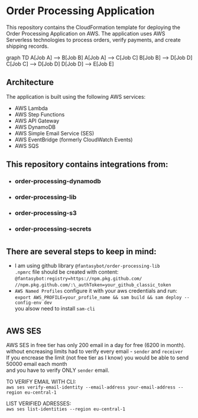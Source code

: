 # Order Processing Application

This repository contains the CloudFormation template for deploying the Order Processing Application on AWS. The application uses AWS Serverless technologies to process orders, verify payments, and create shipping records.

graph TD
A[Job A] --> B[Job B]
A[Job A] --> C[Job C]
B[Job B] --> D[Job D]
C[Job C] --> D[Job D]
D[Job D] --> E[Job E]

## Architecture

The application is built using the following AWS services:

- AWS Lambda
- AWS Step Functions
- AWS API Gateway
- AWS DynamoDB
- AWS Simple Email Service (SES)
- AWS EventBridge (formerly CloudWatch Events)
- AWS SQS

## This repository contains integrations from:

- ### order-processing-dynamodb
- ### order-processing-lib
- ### order-processing-s3
- ### order-processing-secrets

#

## There are several steps to keep in mind:

- I am using github library `@fantasybot/order-processing-lib`  
   `.npmrc` file should be created with content:  
   `@fantasybot:registry=https://npm.pkg.github.com/`  
   `//npm.pkg.github.com/:\_authToken=your_github_classic_token`
- `AWS Named Profiles` configure it with your aws credentials and run:  
  `export AWS_PROFILE=your_profile_name && sam build && sam deploy --config-env dev`  
  you alsow need to install `sam-cli`

#

## AWS SES

AWS SES in free tier has only 200 email in a day for free (6200 in month).  
without encreasing limits had to verify every email - `sender` and `receiver`  
If you encrease the limit (not free tier as I know) you would be able to send 50000 email each month  
and you have to verify ONLY `sender` email.

TO VERIFY EMAIL WITH CLI:  
`aws ses verify-email-identity --email-address your-email-address --region eu-central-1`

LIST VERIFIED ADRESSES:  
`aws ses list-identities --region eu-central-1`

#
